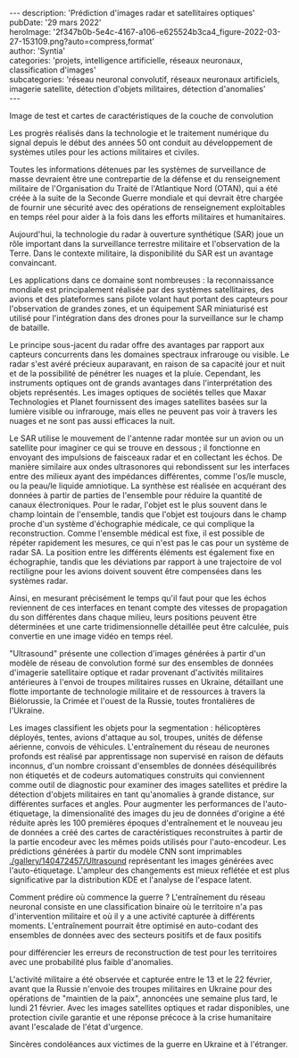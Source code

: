 \---
description: 'Prédiction d'images radar et satellitaires optiques'  
pubDate: '29 mars 2022'  
heroImage: '2f347b0b-5e4c-4167-a106-e625524b3ca4_figure-2022-03-27-153109.png?auto=compress,format'  
author: 'Syntia'  
categories: 'projets, intelligence artificielle, réseaux neuronaux, classification d'images'  
subcategories: 'réseau neuronal convolutif, réseaux neuronaux artificiels, imagerie satellite, détection d'objets militaires, détection d'anomalies'  
\---

Image de test et cartes de caractéristiques de la couche de convolution

Les progrès réalisés dans la technologie et le traitement numérique du signal depuis le début des années 50 ont conduit au développement de systèmes utiles pour les actions militaires et civiles.

Toutes les informations détenues par les systèmes de surveillance de masse devraient être une contrepartie de la défense et du renseignement militaire de l'Organisation du Traité de l'Atlantique Nord (OTAN), qui a été créée à la suite de la Seconde Guerre mondiale et qui devrait être chargée de fournir une sécurité avec des opérations de renseignement exploitables en temps réel pour aider à la fois dans les efforts militaires et humanitaires.

Aujourd'hui, la technologie du radar à ouverture synthétique (SAR) joue un rôle important dans la surveillance terrestre militaire et l'observation de la Terre. Dans le contexte militaire, la disponibilité du SAR est un avantage convaincant.

Les applications dans ce domaine sont nombreuses : la reconnaissance mondiale est principalement réalisée par des systèmes satellitaires, des avions et des plateformes sans pilote volant haut portant des capteurs pour l'observation de grandes zones, et un équipement SAR miniaturisé est utilisé pour l'intégration dans des drones pour la surveillance sur le champ de bataille.

Le principe sous-jacent du radar offre des avantages par rapport aux capteurs concurrents dans les domaines spectraux infrarouge ou visible. Le radar s'est avéré précieux auparavant, en raison de sa capacité jour et nuit et de la possibilité de pénétrer les nuages et la pluie. Cependant, les instruments optiques ont de grands avantages dans l'interprétation des objets représentés. Les images optiques de sociétés telles que Maxar Technologies et Planet fournissent des images satellites basées sur la lumière visible ou infrarouge, mais elles ne peuvent pas voir à travers les nuages et ne sont pas aussi efficaces la nuit.

Le SAR utilise le mouvement de l'antenne radar montée sur un avion ou un satellite pour imaginer ce qui se trouve en dessous ; il fonctionne en envoyant des impulsions de faisceaux radar et en collectant les échos. De manière similaire aux ondes ultrasonores qui rebondissent sur les interfaces entre des milieux ayant des impédances différentes, comme l'os/le muscle, ou la peau/le liquide amniotique. La synthèse est réalisée en acquérant des données à partir de parties de l'ensemble pour réduire la quantité de canaux électroniques. Pour le radar, l'objet est le plus souvent dans le champ lointain de l'ensemble, tandis que l'objet est toujours dans le champ proche d'un système d'échographie médicale, ce qui complique la reconstruction. Comme l'ensemble médical est fixe, il est possible de répéter rapidement les mesures, ce qui n'est pas le cas pour un système de radar SA. La position entre les différents éléments est également fixe en échographie, tandis que les déviations par rapport à une trajectoire de vol rectiligne pour les avions doivent souvent être compensées dans les systèmes radar.

Ainsi, en mesurant précisément le temps qu'il faut pour que les échos reviennent de ces interfaces en tenant compte des vitesses de propagation du son différentes dans chaque milieu, leurs positions peuvent être déterminées et une carte tridimensionnelle détaillée peut être calculée, puis convertie en une image vidéo en temps réel.

"Ultrasound" présente une collection d'images générées à partir d'un modèle de réseau de convolution formé sur des ensembles de données d'imagerie satellitaire optique et radar provenant d'activités militaires antérieures à l'envoi de troupes militaires russes en Ukraine, détaillant une flotte importante de technologie militaire et de ressources à travers la Biélorussie, la Crimée et l'ouest de la Russie, toutes frontalières de l'Ukraine.

Les images classifient les objets pour la segmentation : hélicoptères déployés, tentes, avions d'attaque au sol, troupes, unités de défense aérienne, convois de véhicules. L'entraînement du réseau de neurones profonds est réalisé par apprentissage non supervisé en raison de défauts inconnus, d'un nombre croissant d'ensembles de données déséquilibrés non étiquetés et de codeurs automatiques construits qui conviennent comme outil de diagnostic pour examiner des images satellites et prédire la détection d'objets militaires en tant qu'anomalies à grande distance, sur différentes surfaces et angles. Pour augmenter les performances de l'auto-étiquetage, la dimensionalité des images du jeu de données d'origine a été réduite après les 100 premières époques d'entraînement et le nouveau jeu de données a créé des cartes de caractéristiques reconstruites à partir de la partie encodeur avec les mêmes poids utilisés pour l'auto-encodeur. Les prédictions générées à partir du modèle CNN sont imprimables [./gallery/140472457/Ultrasound](https://www.behance.net/gallery/140472457/Ultrasound) représentant les images générées avec l'auto-étiquetage. L'ampleur des changements est mieux reflétée et est plus significative par la distribution KDE et l'analyse de l'espace latent.

Comment prédire où commence la guerre ? L'entraînement du réseau neuronal consiste en une classification binaire où le territoire n'a pas d'intervention militaire et où il y a une activité capturée à différents moments. L'entraînement pourrait être optimisé en auto-codant des ensembles de données avec des secteurs positifs et de faux positifs

 pour différencier les erreurs de reconstruction de test pour les territoires avec une probabilité plus faible d'anomalies.

L'activité militaire a été observée et capturée entre le 13 et le 22 février, avant que la Russie n'envoie des troupes militaires en Ukraine pour des opérations de "maintien de la paix", annoncées une semaine plus tard, le lundi 21 février. Avec les images satellites optiques et radar disponibles, une protection civile garantie et une réponse précoce à la crise humanitaire avant l'escalade de l'état d'urgence.

Sincères condoléances aux victimes de la guerre en Ukraine et à l'étranger.